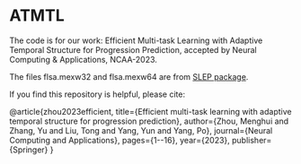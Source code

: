 # ATMTL
The code is for our work: Efficient Multi-task Learning with Adaptive Temporal Structure for Progression Prediction, accepted by Neural Computing & Applications, NCAA-2023.

The files flsa.mexw32 and flsa.mexw64 are from [SLEP package](https://github.com/jiayuzhou/SLEP).

If you find this repository is helpful, please cite:

@article{zhou2023efficient,
  title={Efficient multi-task learning with adaptive temporal structure for progression prediction},
  author={Zhou, Menghui and Zhang, Yu and Liu, Tong and Yang, Yun and Yang, Po},
  journal={Neural Computing and Applications},
  pages={1--16},
  year={2023},
  publisher={Springer}
}

